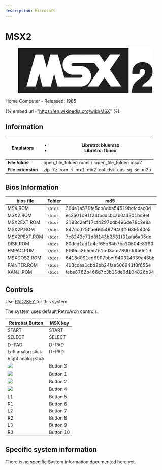 ```yaml
---
description: Microsoft
---
```


# MSX2

<figure><img src="https://raw.githubusercontent.com/fabricecaruso/es-theme-carbon/52ff37c9e265587d006945a2ba695b5a962b3a3d/art/logos/msx2.svg" alt=""><figcaption></figcaption></figure>

Home Computer - Released: 1985

{% embed url="https://en.wikipedia.org/wiki/MSX" %}

## Information

| **Emulators**      | <ul><li>Libretro: bluemsx</li><li>Libretro: fbneo</li></ul> |
| ------------------ | ----------------------------------------------------------- |
| **File folder**    | :open\_file\_folder: roms \ :open\_file\_folder: msx2       |
| **File extension** | .zip .7z .rom .ri .mx1 .mx2 .col .dsk .cas .sg .sc .m3u     |

## Bios Information

| bios file    | Folder  | md5                              |
| ------------ | ------- | -------------------------------- |
| MSX.ROM      | `\bios` | 364a1a579fe5cb8dba54519bcfcdac0d |
| MSX2.ROM     | `\bios` | ec3a01c91f24fbddcbcab0ad301bc9ef |
| MSX2EXT.ROM  | `\bios` | 2183c2aff17cf4297bdb496de78c2e8a |
| MSX2P.ROM    | `\bios` | 847cc025ffae665487940ff2639540e5 |
| MSX2PEXT.ROM | `\bios` | 7c8243c71d8f143b2531f01afa6a05dc |
| DISK.ROM     | `\bios` | 80dcd1ad1a4cf65d64b7ba10504e8190 |
| FMPAC.ROM    | `\bios` | 6f69cc8b5ed761b03afd78000dfb0e19 |
| MSXDOS2.ROM  | `\bios` | 6418d091cd6907bbcf940324339e43bb |
| PAINTER.ROM  | `\bios` | 403cdea1cbd2bb24fae506941f8f655e |
| KANJI.ROM    | `\bios` | febe8782b466d7c3b16de6d104826b34 |

## Controls

Use [PAD2KEY ](../../../controllers/pad2key.md)for this system.

The system uses default RetroArch controls.

| Retrobat Button                                       | MSX key   |
| ----------------------------------------------------- | --------- |
| START                                                 | START     |
| SELECT                                                | SELECT    |
| D-PAD                                                 | D-PAD     |
| Left analog stick                                     | D-PAD     |
| Right analog stick                                    |           |
| ![](<../../../.gitbook/assets/image (2) (1) (1).png>) | Button 3  |
| ![](<../../../.gitbook/assets/image (1) (2) (1).png>) | Button 1  |
| ![](<../../../.gitbook/assets/image (4) (1).png>)     | Button 2  |
| ![](<../../../.gitbook/assets/image (3) (1) (2).png>) | Button 4  |
| L1                                                    | Button 5  |
| R1                                                    | Button 6  |
| L2                                                    | Button 7  |
| R2                                                    | Button 8  |
| L3                                                    | Button 9  |
| R3                                                    | Button 10 |

## Specific system information

There is no specific System information documented here yet.

